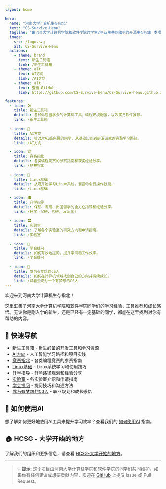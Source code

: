 ```yaml
---
layout: home

hero:
  name: "河南大学计算机生存指北"
  text: "CS-Survive-Henu"
  tagline: "由河南大学计算机学院和软件学院的学生/毕业生共同维护的开源生存指南 本项目不隶属于任何单位和个人,任何单位和个人对本项目都没有强迫修改和染指的权利"
  image:
    src: /logo.svg
    alt: CS-Survive-Henu
  actions:
    - theme: brand
      text: 新生工具箱
      link: /新生工具箱
    - theme: alt
      text: AI方向
      link: /AI方向
    - theme: alt
      text: 查看 GitHub
      link: https://github.com/CS-Survive-henu/CS-Survive-henu.github.io

features:
  - icon: 🛠️
    title: 新生工具箱
    details: 各种你应当学会的计算机工具，编程环境配置，以及实用软件推荐。
    link: /新生工具箱
  
  - icon: 🤖
    title: AI方向
    details: 针对对AI感兴趣的同学，从基础知识到前沿研究的完整学习路径。
    link: /AI方向
  
  - icon: 🏆
    title: 竞赛指北
    details: 各类编程竞赛的参赛指南和获奖经验分享。
    link: /竞赛指北
  
  - icon: 🐧
    title: Linux基础
    details: 从零开始学习Linux系统，掌握命令行操作技能。
    link: /Linux基础
  
  - icon: 🎓
    title: 升学指导
    details: 保研、考研、出国留学的全方位指导和经验分享。
    link: /升学（保研，考研，or出国）
  
  - icon: 🏛️
    title: 实验室
    details: 了解各个实验室的研究方向和申请指南。
    link: /实验室
  
  - icon: 💭
    title: 学会提问
    details: 如何有效地提问，提升学习和工作效率。
    link: /学会提问
  
  - icon: 🌟
    title: 成为有梦想的CS人
    details: 如何在计算机领域找到自己的方向并持续成长。
    link: /试着去成为一个有梦想的CS人
---
```


欢迎来到河南大学计算机生存指北！

这里汇集了河南大学计算机学院和软件学院同学们的学习经验、工具推荐和成长感悟。无论你是刚入学的新生，还是已经有一定基础的同学，都能在这里找到对你有帮助的内容。

## 🎯 快速导航

- [新生工具箱](/新生工具箱) - 新生必备的开发工具和学习资源
- [AI方向](/AI方向) - 人工智能学习路径和项目实践
- [竞赛指北](/竞赛指北) - 各类编程竞赛的参赛指南
- [Linux基础](/Linux基础) - Linux系统学习和使用技巧
- [升学指导](/升学（保研，考研，or出国）) - 升学路径规划和经验分享
- [实验室](/实验室) - 各实验室介绍和申请指南
- [学会提问](/学会提问) - 提问技巧和沟通方法
- [成为有梦想的CS人](/试着去成为一个有梦想的CS人) - 职业规划和成长感悟

## 🤝 如何使用AI

想了解如何更好地使用AI工具来提升学习效率？查看我们的 [如何使用AI](/如何使用AI) 指南。

## 🏠 HCSG - 大学开始的地方

了解我们的组织和更多信息，请查看 [HCSG-大学开始的地方](/HCSG‐大学开始的地方)。

---

> 💡 **提示**: 这个项目由河南大学计算机学院和软件学院的同学们共同维护，如果你有任何建议或想要贡献内容，欢迎在 [GitHub](https://github.com/CS-Survive-henu/CS-Survive-henu.github.io) 上提交 Issue 或 Pull Request。
